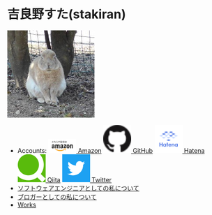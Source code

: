 # 吉良野すた(stakiran)
![avatarhalf](avatar_half.jpg)

- Accounts: <a href="https://www.amazon.co.jp/吉良野すた/e/B07JLHMBDV" target="_blank"><img src="logo/amazon.png" alt="amazon_logo" width="64" height="32"> Amazon</a>
    <a href="https://github.com/stakiran" target="_blank"><img src="logo/github.png" alt="github_logo" width="64" height="64"> GitHub</a>
    <a href="http://profile.hatena.ne.jp/stakiran/" target="_blank"><img src="logo/hatena.svg" alt="hatena_logo" width="64" height="64"> Hatena</a>
    <a href="https://qiita.com/sta" target="_blank"><img src="logo/qiita.png" alt="qiita_logo" width="64" height="64"> Qiita</a>
    <a href="https://twitter.com/stakiran2" target="_blank"><img src="logo/twitter.png" alt="twitter_logo" width="64" height="64"> Twitter</a>
- [ソフトウェアエンジニアとしての私について](about_sta.md)
- [ブロガーとしての私について](about_suta.md)
- [Works](works.md)
